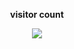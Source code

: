 <p align='center'><strong>visitor count</strong></p>
<p align='center'><img src="https://profile-counter.glitch.me/acmenlei/count.svg" /></p>
